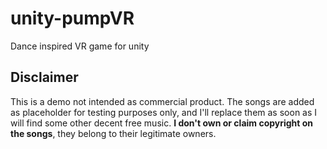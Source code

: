 # unity-pumpVR
Dance inspired VR game for unity

## Disclaimer
This is a demo not intended as commercial product. The songs are added as placeholder for testing purposes only, and I'll replace them as soon as I will find some other decent free music. **I don't own or claim copyright on the songs**, they belong to their legitimate owners.
